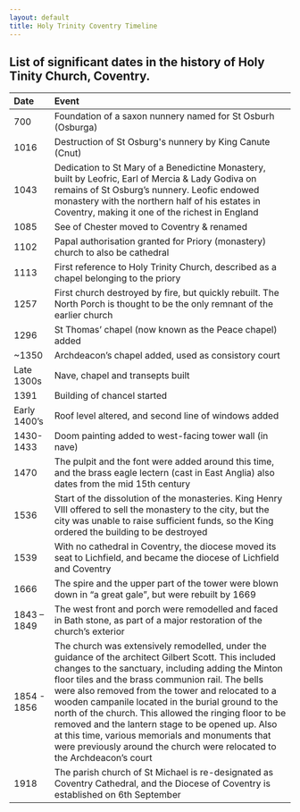 ```yaml
---
layout: default
title: Holy Trinity Coventry Timeline
---
```


## List of significant dates in the history of Holy Tinity Church, Coventry.


|  Date  |  Event  |
|:------------|:--------------|
|  700 | Foundation of a saxon nunnery named for St Osburh (Osburga) |
| 1016 | Destruction of St Osburg's nunnery by King Canute (Cnut) |
| 1043 | Dedication to St Mary of a Benedictine Monastery, built by Leofric, Earl of Mercia &  Lady Godiva on remains of St Osburg’s nunnery. Leofic endowed monastery with the northern  half of his estates in Coventry, making it one of the richest in England |
| 1085 | See of Chester moved to Coventry & renamed |
| 1102 | Papal authorisation granted for Priory (monastery) church to also be cathedral |
| 1113 | First reference to Holy Trinity Church, described as a chapel belonging to the priory |
| 1257 | First church destroyed by fire, but quickly rebuilt. The North Porch is thought to be the only remnant of the earlier church |
| 1296 | St Thomas’ chapel (now known as the Peace chapel) added |
| ~1350 | Archdeacon’s chapel added, used as consistory court |
| Late 1300s | Nave, chapel and transepts built |
| 1391 | Building of chancel started |
| Early 1400’s | Roof level altered, and second line of windows added |
| 1430-1433 | Doom painting added to west-facing tower wall (in nave) |
| 1470 | The pulpit and the font were added around this time, and the brass eagle lectern (cast in East Anglia) also dates from the mid 15th century |
| 1536 | Start of the dissolution of the monasteries. King Henry VIII offered to sell the monastery to the city, but the city was unable to raise sufficient funds, so the King ordered the building to be destroyed |
| 1539 | With no cathedral in Coventry, the diocese moved its seat to Lichfield, and became the diocese of Lichfield and Coventry |
| 1666 | The spire and the upper part of the tower were blown down in “a great gale”, but were rebuilt by 1669 |
| 1843 – 1849 | The west front and porch were remodelled and faced in Bath stone, as part of a major restoration of the church’s exterior |
| 1854 - 1856 | The church was extensively remodelled, under the guidance of the architect Gilbert Scott. This included changes to the sanctuary, including adding the Minton floor tiles and the brass communion rail. The bells were also removed from the tower and relocated to a wooden campanile located in the burial ground to the north of the church. This allowed the ringing floor to be removed and the lantern stage to be opened up.  Also at this time, various memorials and monuments that were previously around the church were relocated to the Archdeacon’s court |
| 1918 | The parish church of St Michael is re-designated as Coventry Cathedral, and the Diocese of Coventry is established on 6th September |

